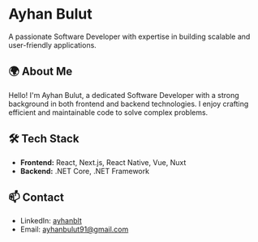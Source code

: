 # Ayhan Bulut

A passionate Software Developer with expertise in building scalable and user-friendly applications.

## 🌍 About Me

Hello! I'm Ayhan Bulut, a dedicated Software Developer with a strong background in both frontend and backend technologies. I enjoy crafting efficient and maintainable code to solve complex problems.

## 🛠️ Tech Stack

- **Frontend:** React, Next.js, React Native, Vue, Nuxt
- **Backend:** .NET Core, .NET Framework

## 📫 Contact

- LinkedIn: [ayhanblt](https://www.linkedin.com/in/ayhanblt/)
- Email: ayhanbulut91@gmail.com
